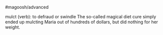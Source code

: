 #magoosh/advanced

mulct (verb): to defraud or swindle 
The so-called magical diet cure simply ended up mulcting Maria out of hundreds of dollars, but did 
nothing for her weight. 
